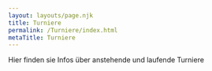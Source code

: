 ```yaml
---
layout: layouts/page.njk
title: Turniere
permalink: /Turniere/index.html
metaTitle: Turniere
---
```

H﻿ier finden sie Infos über anstehende und laufende Turniere